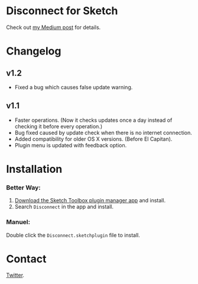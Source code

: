 # Disconnect for Sketch

Check out [my Medium post](https://medium.com/@einancunlu/disconnect-for-sketch-sketch-plugins-should-look-great-too-5668276a4014#.r7stxhjm7) for details.

# Changelog

## v1.2
- Fixed a bug which causes false update warning.

## v1.1
- Faster operations. (Now it checks updates once a day instead of checking it before every operation.)
- Bug fixed caused by update check when there is no internet connection.
- Added compatibility for older OS X versions. (Before El Capitan).
- Plugin menu is updated with feedback option.

# Installation

### Better Way:
1. [Download the Sketch Toolbox plugin manager app](http://sketchtoolbox.com) and install.
2. Search `Disconnect` in the app and install.

### Manuel:
Double click the `Disconnect.sketchplugin` file to install.

# Contact

[Twitter](https://twitter.com/einancunlu).